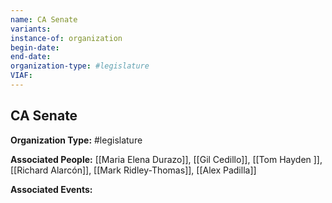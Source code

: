 ```yaml
---
name: CA Senate
variants: 
instance-of: organization
begin-date: 
end-date: 
organization-type: #legislature
VIAF: 
---
```

## CA Senate

**Organization Type:** #legislature

**Associated People:** [[Maria Elena Durazo]], [[Gil Cedillo]], [[Tom Hayden ]], [[Richard Alarcón]], [[Mark Ridley-Thomas]], [[Alex Padilla]]

**Associated Events:** 